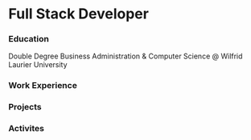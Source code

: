 # Full Stack Developer

### Education
Double Degree Business Administration & Computer Science @ Wilfrid Laurier University

### Work Experience

### Projects 


### Activites 
